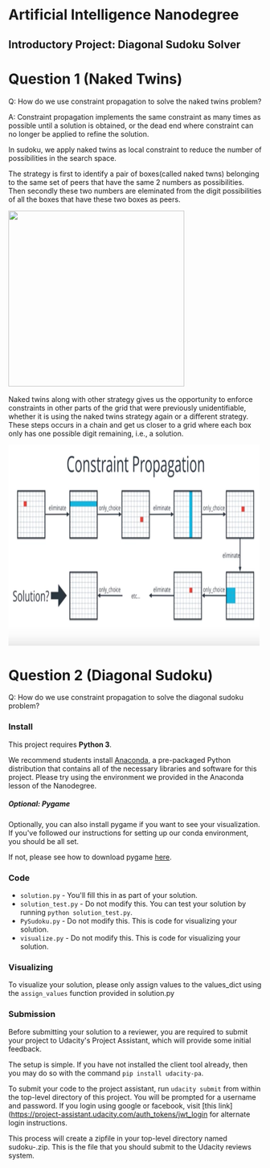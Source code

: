 # Artificial Intelligence Nanodegree
## Introductory Project: Diagonal Sudoku Solver

# Question 1 (Naked Twins)
Q: How do we use constraint propagation to solve the naked twins problem?  


A:  Constraint propagation implements the same constraint as many times as possible until a solution is obtained, or the dead end where constraint can no longer be applied to refine the solution.

In sudoku, we apply naked twins as local constraint to reduce the number of possibilities in the search space.

The strategy is first to identify a pair of boxes(called naked twns) belonging to the same set of peers that have the same 2 numbers as possibilities. Then secondly these two numbers are eleminated from the digit possibilities of all the boxes that have these two boxes as peers.

<img src="https://d17h27t6h515a5.cloudfront.net/topher/2017/January/5877cc63_naked-twins/naked-twins.png" width="350" height="350" />

   Naked twins along with other strategy gives us the opportunity to enforce constraints in other parts of the grid that were previously unidentifiable, whether it is using the naked twins strategy again or a different strategy. These steps occurs in a chain and get us closer to a grid where each box only has one possible digit remaining, i.e., a solution.

<img src="images/chain.png" width="500" height="400" />




# Question 2 (Diagonal Sudoku)
Q: How do we use constraint propagation to solve the diagonal sudoku problem?  








### Install

This project requires **Python 3**.

We recommend students install [Anaconda](https://www.continuum.io/downloads), a pre-packaged Python distribution that contains all of the necessary libraries and software for this project. 
Please try using the environment we provided in the Anaconda lesson of the Nanodegree.

##### Optional: Pygame

Optionally, you can also install pygame if you want to see your visualization. If you've followed our instructions for setting up our conda environment, you should be all set.

If not, please see how to download pygame [here](http://www.pygame.org/download.shtml).

### Code

* `solution.py` - You'll fill this in as part of your solution.
* `solution_test.py` - Do not modify this. You can test your solution by running `python solution_test.py`.
* `PySudoku.py` - Do not modify this. This is code for visualizing your solution.
* `visualize.py` - Do not modify this. This is code for visualizing your solution.

### Visualizing

To visualize your solution, please only assign values to the values_dict using the ```assign_values``` function provided in solution.py

### Submission
Before submitting your solution to a reviewer, you are required to submit your project to Udacity's Project Assistant, which will provide some initial feedback.  

The setup is simple.  If you have not installed the client tool already, then you may do so with the command `pip install udacity-pa`.  

To submit your code to the project assistant, run `udacity submit` from within the top-level directory of this project.  You will be prompted for a username and password.  If you login using google or facebook, visit [this link](https://project-assistant.udacity.com/auth_tokens/jwt_login for alternate login instructions.

This process will create a zipfile in your top-level directory named sudoku-<id>.zip.  This is the file that you should submit to the Udacity reviews system.

